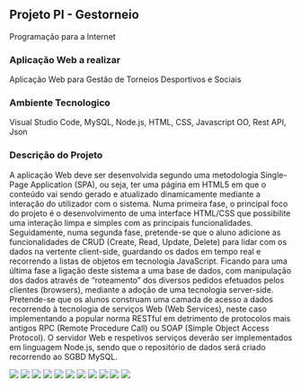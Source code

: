 ## Projeto PI - Gestorneio
Programação para a Internet

### Aplicação Web a realizar
Aplicação Web para Gestão de Torneios Desportivos e Sociais

### Ambiente Tecnologico
Visual Studio Code, MySQL, Node.js, HTML, CSS, Javascript OO, Rest API, Json


### Descrição do Projeto
A aplicação Web deve ser desenvolvida segundo uma metodologia Single-Page Application (SPA), ou
seja, ter uma página em HTML5 em que o conteúdo vai sendo gerado e atualizado dinamicamente
mediante a interação do utilizador com o sistema.
Numa primeira fase, o principal foco do projeto é o desenvolvimento de uma interface HTML/CSS que
possibilite uma interação limpa e simples com as principais funcionalidades.
Seguidamente, numa segunda fase, pretende-se que o aluno adicione as funcionalidades de CRUD
(Create, Read, Update, Delete) para lidar com os dados na vertente client-side, guardando os dados
em tempo real e recorrendo a listas de objetos em tecnologia JavaScript.
Ficando para uma última fase a ligação deste sistema a uma base de dados, com manipulação dos
dados através de “roteamento” dos diversos pedidos efetuados pelos clientes (browsers), mediante a
adoção de uma tecnologia server-side. Pretende-se que os alunos construam uma camada de acesso
a dados recorrendo à tecnologia de serviços Web (Web Services), neste caso implementando a
popular norma RESTful em detrimento de protocolos mais antigos RPC (Remote Procedure Call) ou
SOAP (Simple Object Access Protocol). O servidor Web e respetivos serviços deverão ser
implementados em linguagem Node.js, sendo que o repositório de dados será criado recorrendo ao
SGBD MySQL.

![](screenshots/1.png)
![](screenshots/2.png)
![](screenshots/3.png)
![](screenshots/4.png)
![](screenshots/5.png)
![](screenshots/6.png)
![](screenshots/7.png)
![](screenshots/8.png)
![](screenshots/9.png)
![](screenshots/10.png)
![](screenshots/11.png)
